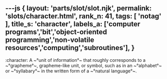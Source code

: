 ---js
{
  layout: 'parts/slot/slot.njk',
  permalink: 'slots/character.html',
  rank_n: 41,
  tags: [ 'notag' ],
  title_s: 'character',
  labels_a: ['computer programs','bit','object-oriented programming','non-volatile resources','computing','subroutines'],
}
---
:character:
A ~°unit of information°~ that roughly corresponds to a ~°grapheme°~, grapheme-like unit, or symbol, such as in an ~°alphabet°~ or ~°syllabary°~ in the written form of a ~°natural language°~.
